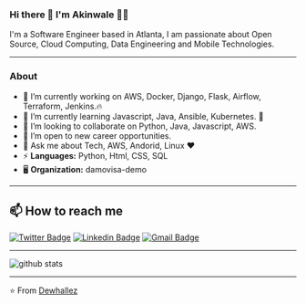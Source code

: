 ### Hi there 👋 I'm Akinwale 👨‍💻

I'm a Software Engineer based in Atlanta, I am passionate about Open Source, Cloud Computing, Data Engineering and Mobile Technologies.

---

### About

- 🔭 I’m currently working on AWS, Docker, Django, Flask, Airflow, Terraform, Jenkins.🔥
- 🌱 I’m currently learning Javascript, Java, Ansible, Kubernetes. 🚀
- 👯 I’m looking to collaborate on Python, Java, Javascript, AWS.
- 🤔 I’m open to new career opportunities.
- 💬 Ask me about Tech, AWS, Andorid, Linux :heart:
- ⚡ **Languages:** Python, Html, CSS, SQL
- 🖥️ **Organization:** damovisa-demo

---

## 📫 How to reach me

[![Twitter Badge](https://img.shields.io/badge/-dewhallez-1DA1F2?style=for-the-badge&logo=twitter&logoColor=white&link=https://twitter.com/dewhallez)](https://twitter.com/dewhallez)
[![Linkedin Badge](https://img.shields.io/badge/Akinwale-0077B5?style=for-the-badge&logo=linkedin&logoColor=white&link=https://www.linkedin.com/in/akinwale-akinseye-53679993//)](https://www.linkedin.com/in/akinwale-akinseye-53679993/)
[![Gmail Badge](https://img.shields.io/badge/-dewhalles-D14836?style=for-the-badge&logo=gmail&logoColor=white&link=mailto:dewhalles@gmail.com)](mailto:dewhalles@gmail.com)

---

![github stats](https://github-readme-stats.vercel.app/api?username=dewhallez&show_icons=true)

---

⭐️ From [Dewhallez](https://github.com/dewhallez)
